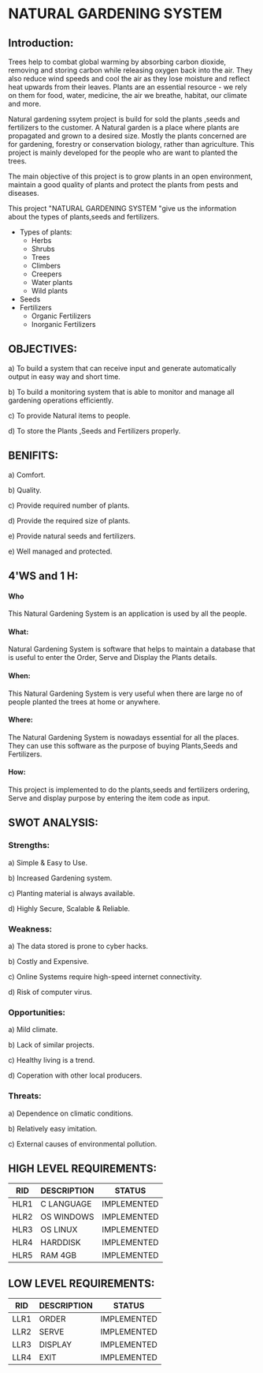 # NATURAL GARDENING SYSTEM 

## Introduction:
Trees help to combat global warming by absorbing carbon dioxide, removing and storing carbon while releasing oxygen back into the air. They also reduce wind speeds and cool the air as they lose moisture and reflect heat upwards from their leaves. Plants are an essential resource - we rely on them for food, water, medicine, the air we breathe, habitat, our climate and more.

Natural gardening ssytem  project is build for sold the plants ,seeds and fertilizers to the customer. A Natural garden is a place where plants are propagated and grown to a desired size. Mostly the plants concerned are for gardening, forestry or conservation biology, rather than agriculture. This project is mainly developed for the people who are want to planted the trees.

The main objective of this project  is to grow plants in an open environment, maintain a good quality of plants and protect the plants from pests and diseases. 

This project "NATURAL GARDENING SYSTEM "give us the information about the types of plants,seeds and fertilizers.
 * Types of plants:
     * Herbs
     * Shrubs
     * Trees
     * Climbers
     * Creepers
     * Water plants
     * Wild plants
 * Seeds
 * Fertilizers
     * Organic Fertilizers
     * Inorganic Fertilizers

## OBJECTIVES:

a) To build a system that can receive input and generate automatically output in easy way and short time.

b) To build a monitoring system that is able to monitor and manage all gardening operations efficiently.

c) To provide Natural items to people.

d) To store  the Plants ,Seeds and Fertilizers properly.

## BENIFITS:
a) Comfort.

b) Quality.

c) Provide required number  of plants.

d) Provide the required size of plants.

e) Provide natural seeds and fertilizers.

e) Well managed and protected.

## 4'WS and 1 H:

#### Who
This Natural Gardening  System is  an application is used by all the people.

####  What:
Natural Gardening System  is software that helps to maintain a database that is useful to enter the Order, Serve and Display the Plants details.

####  When:
This Natural Gardening System is very useful when there are large no of people planted the trees at home or anywhere.

#### Where:
The Natural Gardening System is nowadays essential for all the  places. They can use this software as the purpose of buying Plants,Seeds and Fertilizers.

####  How:
This project is implemented to do the plants,seeds and fertilizers ordering, Serve and  display purpose by entering the item code as input.

## SWOT ANALYSIS: 

### Strengths:
a) Simple & Easy to Use.

b) Increased Gardening system.

c) Planting material is always available.

d) Highly Secure, Scalable & Reliable.


### Weakness:
a) The data stored is prone to cyber hacks.

b) Costly and Expensive.

c) Online Systems require high-speed internet connectivity.

d) Risk of computer virus.

### Opportunities:

a) Mild climate.

b) Lack of similar projects.

c) Healthy living is a trend.

d) Coperation with other local producers.

### Threats:

a) Dependence on climatic conditions.

b) Relatively easy imitation.

c) External causes of environmental pollution.


## HIGH LEVEL REQUIREMENTS:

|RID       |DESCRIPTION	       |STATUS |
|----------|-------------------|-------|
|HLR1      |C LANGUAGE   	   |IMPLEMENTED|
|HLR2      |OS WINDOWS         |IMPLEMENTED|
|HLR3      |OS LINUX	       |IMPLEMENTED|
|HLR4      |HARDDISK	       |IMPLEMENTED|
|HLR5      |RAM 4GB            |IMPLEMENTED|

## LOW LEVEL REQUIREMENTS:

|RID         |DESCRIPTION	    |STATUS|
|------------|------------------|-------|
|LLR1      	 |ORDER             |IMPLEMENTED|
|LLR2	     |SERVE	            |IMPLEMENTED|
|LLR3	     |DISPLAY	        |IMPLEMENTED|
|LLR4	     |EXIT              |IMPLEMENTED|




